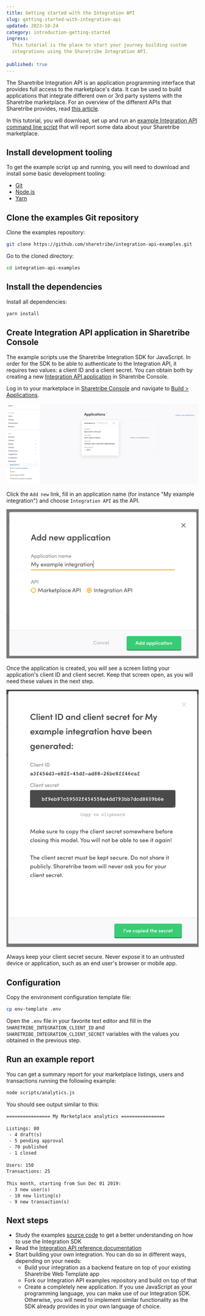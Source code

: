 ```yaml
---
title: Getting started with the Integration API
slug: getting-started-with-integration-api
updated: 2023-10-24
category: introduction-getting-started
ingress:
  This tutorial is the place to start your journey building custom
  integrations using the Sharetribe Integration API.

published: true
---
```


The Sharetribe Integration API is an application programming interface
that provides full access to the marketplace's data. It can be used to
build applications that integrate different own or 3rd party systems
with the Sharetribe marketplace. For an overview of the different APIs
that Sharetribe provides, read
[this article](/concepts/marketplace-api-integration-api/).

In this tutorial, you will download, set up and run an
[example Integration API command line script](https://github.com/sharetribe/integration-api-examples)
that will report some data about your Sharetribe marketplace.

## Install development tooling

To get the example script up and running, you will need to download and
install some basic development tooling:

- [Git](https://git-scm.com/downloads)
- [Node.js](https://nodejs.org/)
- [Yarn](https://classic.yarnpkg.com/en/docs/install)

## Clone the examples Git repository

Clone the examples repository:

```bash
git clone https://github.com/sharetribe/integration-api-examples.git
```

Go to the cloned directory:

```bash
cd integration-api-examples
```

## Install the dependencies

Install all dependencies:

```bash
yarn install
```

## Create Integration API application in Sharetribe Console

The example scripts use the Sharetribe Integration SDK for JavaScript.
In order for the SDK to be able to authenticate to the Integration API,
it requires two values: a client ID and a client secret. You can obtain
both by creating a new
[Integration API application](/concepts/applications/) in Sharetribe
Console.

Log in to your marketplace in
[Sharetribe Console](https://console.sharetribe.com/) and navigate to
[Build > Applications](https://console.sharetribe.com/advanced/applications).

![Applications in Sharetribe Console](./apps.png)

Click the `Add new` link, fill in an application name (for instance "My
example integration") and choose `Integration API` as the API.

![Create a new application](./create-app.png)

Once the application is created, you will see a screen listing your
application's client ID and client secret. Keep that screen open, as you
will need these values in the next step.

![Example application client ID and client secret details screen](./app-data.png)

<warning>

Always keep your client secret secure. Never expose it to an untrusted
device or application, such as an end user's browser or mobile app.

</warning>

## Configuration

Copy the environment configuration template file:

```bash
cp env-template .env
```

Open the `.env` file in your favorite text editor and fill in the
`SHARETRIBE_INTEGRATION_CLIENT_ID` and
`SHARETRIBE_INTEGRATION_CLIENT_SECRET` variables with the values you
obtained in the previous step.

## Run an example report

You can get a summary report for your marketplace listings, users and
transactions running the following example:

```bash
node scripts/analytics.js
```

You should see output similar to this:

```
================ My Marketplace analytics ================

Listings: 80
 - 4 draft(s)
 - 5 pending approval
 - 70 published
 - 1 closed

Users: 150
Transactions: 25

This month, starting from Sun Dec 01 2019:
 - 3 new user(s)
 - 10 new listing(s)
 - 9 new transaction(s)
```

## Next steps

- Study the examples
  [source code](https://github.com/sharetribe/integration-api-examples)
  to get a better understanding on how to use the Integration SDK
- Read the
  [Integration API reference documentation](https://www.sharetribe.com/api-reference/)
- Start building your own integration. You can do so in different ways,
  depending on your needs:
  - Build your integration as a backend feature on top of your existing
    Sharetribe Web Template app
  - Fork our Integration API examples repository and build on top of
    that
  - Create a completely new application. If you use JavaScript as your
    programming language, you can make use of our Integration SDK.
    Otherwise, you will need to implement similar functionality as the
    SDK already provides in your own language of choice.
